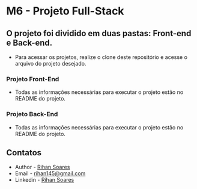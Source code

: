 # M6 - Projeto Full-Stack

## O projeto foi dividido em duas pastas: Front-end e Back-end.
- Para acessar os projetos, realize o clone deste repositório e acesse o arquivo do projeto desejado.

### Projeto Front-End
- Todas as informações necessárias para executar o projeto estão no README do projeto.

### Projeto Back-End
- Todas as informações necessárias para executar o projeto estão no README do projeto.

## Contatos

- Author - [Rihan Soares](portfolio-blue-three-14.vercel.app/#home)
- Email - [rihan145@gmail.com](rihan145@gmail.com)
- Linkedin - [Rihan Soares](https://www.linkedin.com/in/rihansoares/)

